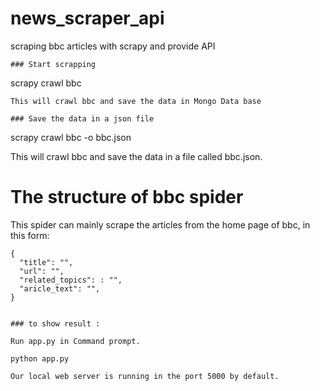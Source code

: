 # news_scraper_api
scraping bbc articles with scrapy and provide API

```
### Start scrapping
```
scrapy crawl bbc
```
This will crawl bbc and save the data in Mongo Data base 

### Save the data in a json file
```
scrapy crawl bbc -o bbc.json

This will crawl bbc and save the data in a file called bbc.json.


# The structure of bbc spider
This spider can mainly scrape the articles  from the home page of bbc, in this form: 

```
{
  "title": "", 
  "url": "", 
  "related_topics": : "", 
  "aricle_text": "", 
}


### to show result :

Run app.py in Command prompt.

python app.py

Our local web server is running in the port 5000 by default.
